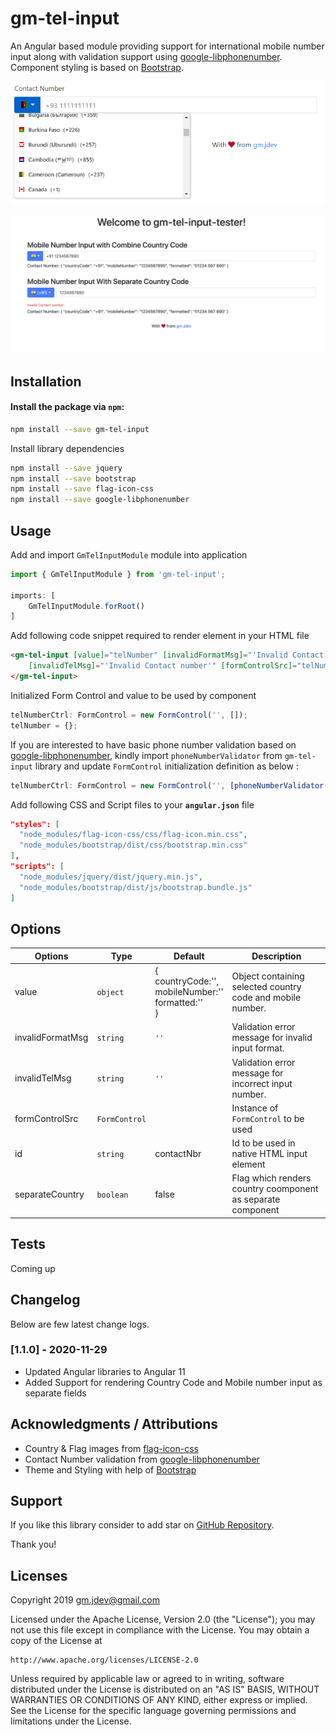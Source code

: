 # gm-tel-input

An Angular based module providing support for international mobile number input along with validation support using [google-libphonenumber](https://www.npmjs.com/package/google-libphonenumber). Component styling is based on [Bootstrap](https://github.com/twbs/bootstrap).  

![alt](readme-assets/screen-shot-1.png)

![alt](readme-assets/screen-shot-2.png)

## Installation

#### Install the package via `npm`:

```sh
npm install --save gm-tel-input
```

Install library dependencies

```sh
npm install --save jquery
npm install --save bootstrap
npm install --save flag-icon-css
npm install --save google-libphonenumber
```

## Usage
Add and import ```GmTelInputModule``` module into application

```javascript
import { GmTelInputModule } from 'gm-tel-input';

imports: [
    GmTelInputModule.forRoot()
]
```

Add following code snippet required to render element in your HTML file
```html
<gm-tel-input [value]="telNumber" [invalidFormatMsg]="'Invalid Contact number format'" 
    [invalidTelMsg]="'Invalid Contact number'" [formControlSrc]="telNumberCtrl" [id]="contactNbr">
</gm-tel-input>
```
Initialized Form Control and value to be used by component
```javascript
telNumberCtrl: FormControl = new FormControl('', []);
telNumber = {};
```

If you are interested to have basic phone number validation based on [google-libphonenumber](https://www.npmjs.com/package/google-libphonenumber), kindly import `phoneNumberValidator` from `gm-tel-input` library and update ```FormControl``` initialization definition as below :
```javascript
telNumberCtrl: FormControl = new FormControl('', [phoneNumberValidator()]);
```

Add following CSS and Script files to your **`angular.json`** file

```json
"styles": [
  "node_modules/flag-icon-css/css/flag-icon.min.css",
  "node_modules/bootstrap/dist/css/bootstrap.min.css"
],
"scripts": [
  "node_modules/jquery/dist/jquery.min.js",
  "node_modules/bootstrap/dist/js/bootstrap.bundle.js"
]
```

## Options

| Options          | Type              | Default                                      | Description                                                |
| ---------------- | ----------------- | -------------------------------------------- | ---------------------------------------------------------- |
| value            | ```object```      | {<br>countryCode:'',<br>mobileNumber:''<br>formatted:'' <br>} | Object containing selected country code and mobile number. |
| invalidFormatMsg | ```string```      | ```''```                                     | Validation error message for invalid input format.         |
| invalidTelMsg    | ```string```      | ```''```                                     | Validation error message for incorrect input number.       |
| formControlSrc   | ```FormControl``` |                                              | Instance of ```FormControl``` to be used                   |
| id               | ```string```      | contactNbr                                   | Id to be used in native HTML input element                 |
| separateCountry  | ```boolean```     | false                                        | Flag which renders country coomponent as separate component|

## Tests
Coming up

## Changelog

Below are few latest change logs.

### [1.1.0] - 2020-11-29
- Updated Angular libraries to Angular 11
- Added Support for rendering Country Code and Mobile number input as separate fields


## Acknowledgments / Attributions
- Country & Flag images from [flag-icon-css](https://github.com/lipis/flag-icon-css) 
- Contact Number validation from [google-libphonenumber](https://www.npmjs.com/package/google-libphonenumber)
- Theme and Styling with help of [Bootstrap](https://github.com/twbs/bootstrap)

## Support

If you like this library consider to add star on [GitHub Repository](https://github.com/gmjdev/gm-tel-input).

Thank you!

## Licenses

Copyright 2019 gm.jdev@gmail.com

Licensed under the Apache License, Version 2.0 (the "License");
you may not use this file except in compliance with the License.
You may obtain a copy of the License at

    http://www.apache.org/licenses/LICENSE-2.0

Unless required by applicable law or agreed to in writing, software
distributed under the License is distributed on an "AS IS" BASIS,
WITHOUT WARRANTIES OR CONDITIONS OF ANY KIND, either express or implied.
See the License for the specific language governing permissions and
limitations under the License.
